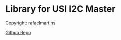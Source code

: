 # Library for USI I2C Master

Copyright: rafaelmartins 

[Github Repo](https://github.com/rafaelmartins/attiny-i2c-master)
